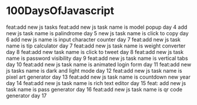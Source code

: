 # 100DaysOfJavascript
feat:add new js tasks
feat:add new js task name is model popup day 4
add new js task name is palindrome day 5
new js task name is click to copy day 6
add new js name is input character counter day 7
feat:add new js task name is tip calculator day 7
feat:add new js task name is weight converter day 8
feat:add new task name is click to tweet day 8
feat:add new js task name is password visibility day 9
feat:add new js task name is vertical tabs day 10
feat:add new js task name is animated login form day 11
feat:add new js tasks name is dark and light mode day 12
feat:add new js task name is pixel art generator day 13
feat:add new js task name is countdown new year day 14
feat:add new js task name is rich text editor day 15
feat: add new js task name is pass generator day 16
feat:add new js task name is qr code generator day 17

